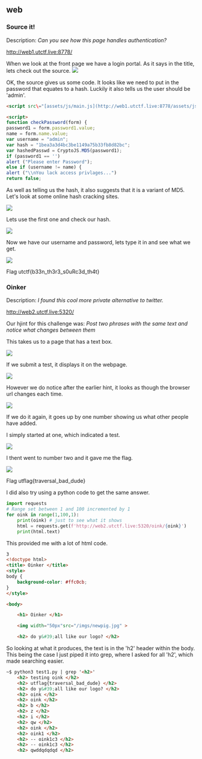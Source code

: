 ## web

### Source it!
Description:
*Can you see how this page handles authentication?*

http://web1.utctf.live:8778/

When we look at the front page we have a login portal. As it says in the title, lets check out the source.
![](./images/utctf002a.png)

OK, the source gives us some code. It looks like we need to put in the password that equates to a hash. Luckily it also tells us the user should be 'admin'.

```html
<script src\="[assets/js/main.js](http://web1.utctf.live:8778/assets/js/main.js)"></script>

<script>
function checkPassword(form) {
password1 = form.password1.value;
name = form.name.value;
var username = "admin";
var hash = "1bea3a3d4bc3be1149a75b33fb8d82bc";
var hashedPasswd = CryptoJS.MD5(password1);
if (password1 == '')
alert ("Please enter Password");
else if (username != name) {
alert ("\\nYou lack access privlages...")
return false;
```

As well as telling us the hash, it also suggests that it is a variant of MD5. Let's look at some online hash cracking sites.

![](./images/utctf002b.png)

Lets use the first one and check our hash.

![](./images/utctf002c.png)

Now we have our username and password, lets type it in and see what we get.

![](./images/utctf002d.png)

Flag
utctf{b33n_th3r3_s0uRc3d_th4t}

### Oinker
Description:
*I found this cool more private alternative to twitter.*

http://web2.utctf.live:5320/

Our hjint for this challenge was:
*Post two phrases with the same text and notice what changes between them*

This takes us to a page that has a text box. 

![](./images/utctf002e.png)

If we submit a test, it displays it on the webpage.

![](./images/utctf002f.png)

However we do notice after the earlier hint, it looks as though the browser url changes each time. 

![](./images/utctf002g.png)

If we do it again, it goes up by one number showing us what other people have added.

I simply started at one, which indicated a test.

![](./images/utctf002h.png)

I thent went to number two and it gave me the flag.

![](./images/utctf002i.png)

Flag
utflag{traversal_bad_dude}

I did also try using a python code to get the same answer.
```python
import requests
# Range set between 1 and 100 incremented by 1
for oink in range(1,100,1): 
    print(oink) # just to see what it shows
    html = requests.get(f'http://web2.utctf.live:5320/oink/{oink}')
    print(html.text)
```
This provided me with a lot of html code.
```html
3
<!doctype html>
<title> Oinker </title>
<style>
body {
	background-color: #ffc0cb;
}
</style>

<body>

	<h1> Oinker </h1>

	<img width="50px"src="/imgs/newpig.jpg" >

	<h2> do y&#39;all like our logo? </h2>
```
So looking at  what it produces, the text is in the 'h2' header within the body.  This being the case I just piped it into grep, where I asked for all 'h2', which made searching easier.

```html
~$ python3 test1.py | grep '<h2>'
	<h2> testing oink </h2>
	<h2> utflag{traversal_bad_dude} </h2>
	<h2> do y&#39;all like our logo? </h2>
	<h2> oink </h2>
	<h2> oink </h2>
	<h2> b </h2>
	<h2> z </h2>
	<h2> i </h2>
	<h2> qw </h2>
	<h2> oink </h2>
	<h2> oink1 </h2>
	<h2> -- oink1c3 </h2>
	<h2> -- oink1c3 </h2>
	<h2> qwddqdqdqd </h2>
```

